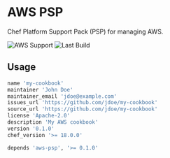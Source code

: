 # AWS PSP

Chef Platform Support Pack (PSP) for managing AWS.

![AWS Support](https://img.shields.io/badge/AWS%20Resources-574-orange)
![Last Build](https://img.shields.io/badge/Last%20build-20221029-grey)

## Usage

```ruby
name 'my-cookbook'
maintainer 'John Doe'
maintainer_email 'jdoe@example.com'
issues_url 'https://github.com/jdoe/my-cookbook'
source_url 'https://github.com/jdoe/my-cookbook'
license 'Apache-2.0'
description 'My AWS cookbook'
version '0.1.0'
chef_version '>= 18.0.0'

depends 'aws-psp', '>= 0.1.0'
```

